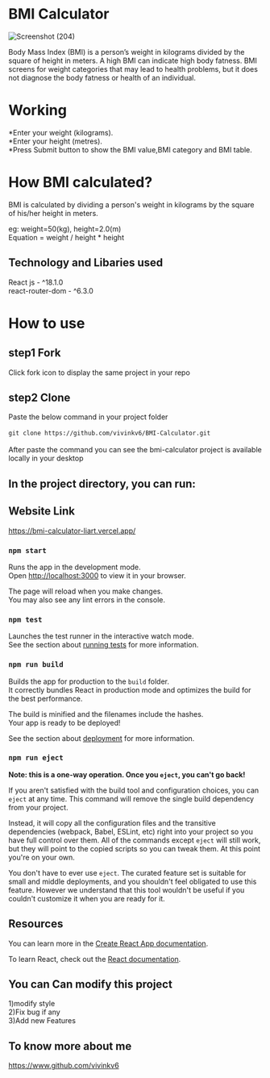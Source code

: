 
# BMI Calculator

![Screenshot (204)](https://user-images.githubusercontent.com/102971812/173192422-ce178c36-3ce5-46a3-a7cf-e2267e9517c0.png)

Body Mass Index (BMI) is a person’s weight in kilograms  divided by the square of height in meters. A high BMI can indicate high body fatness. BMI screens for weight categories that may lead to health problems, but it does not diagnose the body fatness or health of an individual.


# Working

*Enter your weight (kilograms).<br>
*Enter your height (metres).<br>
*Press Submit button to show the BMI value,BMI category and BMI table.

# How BMI calculated?

BMI is calculated by dividing a person's weight in kilograms by the square of his/her height in meters. <br>

eg: weight=50(kg), height=2.0(m)<br>
Equation = weight / height * height


## Technology and Libaries used

React js - ^18.1.0<br>
react-router-dom - ^6.3.0

# How to use

## step1 Fork<br>

Click fork icon to display the same project in your repo

## step2 Clone

Paste the below command in your project folder<br><br>
`git clone https://github.com/vivinkv6/BMI-Calculator.git`<br><br>
After paste the command you can see the bmi-calculator project is available locally in your desktop

## In the project directory, you can run:

## Website Link

https://bmi-calculator-liart.vercel.app/


### `npm start`

Runs the app in the development mode.\
Open [http://localhost:3000](http://localhost:3000) to view it in your browser.

The page will reload when you make changes.\
You may also see any lint errors in the console.

### `npm test`

Launches the test runner in the interactive watch mode.\
See the section about [running tests](https://facebook.github.io/create-react-app/docs/running-tests) for more information.

### `npm run build`

Builds the app for production to the `build` folder.\
It correctly bundles React in production mode and optimizes the build for the best performance.

The build is minified and the filenames include the hashes.\
Your app is ready to be deployed!

See the section about [deployment](https://facebook.github.io/create-react-app/docs/deployment) for more information.

### `npm run eject`

**Note: this is a one-way operation. Once you `eject`, you can't go back!**

If you aren't satisfied with the build tool and configuration choices, you can `eject` at any time. This command will remove the single build dependency from your project.

Instead, it will copy all the configuration files and the transitive dependencies (webpack, Babel, ESLint, etc) right into your project so you have full control over them. All of the commands except `eject` will still work, but they will point to the copied scripts so you can tweak them. At this point you're on your own.

You don't have to ever use `eject`. The curated feature set is suitable for small and middle deployments, and you shouldn't feel obligated to use this feature. However we understand that this tool wouldn't be useful if you couldn't customize it when you are ready for it.

## Resources

You can learn more in the [Create React App documentation](https://facebook.github.io/create-react-app/docs/getting-started).

To learn React, check out the [React documentation](https://reactjs.org/).

## You can Can modify this project

1)modify style<br>
2)Fix bug if any<br>
3)Add new Features

## To know more about me

https://www.github.com/vivinkv6
